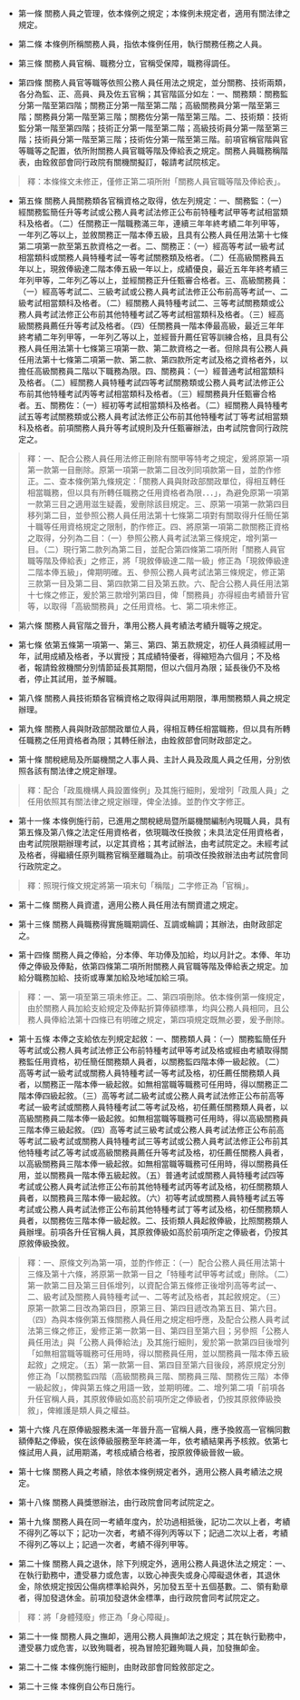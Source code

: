 * 第一條 關務人員之管理，依本條例之規定；本條例未規定者，適用有關法律之規定。

* 第二條 本條例所稱關務人員，指依本條例任用，執行關務任務之人員。

* 第三條 關務人員官稱、職務分立，官稱受保障，職務得調任。

* 第四條 關務人員官等職等依照公務人員任用法之規定，並分關務、技術兩類，各分為監、正、高員、員及佐五官稱；其官階區分如左：一、關務類：關務監分第一階至第四階；關務正分第一階至第二階；高級關務員分第一階至第三階；關務員分第一階至第三階；關務佐分第一階至第三階。二、技術類：技術監分第一階至第四階；技術正分第一階至第二階；高級技術員分第一階至第三階；技術員分第一階至第三階；技術佐分第一階至第三階。前項官稱官階與官等職等之配置，依所附關務人員官職等階及俸給表之規定。關務人員職務稱階表，由銓敘部會同行政院有關機關擬訂，報請考試院核定。

> 釋：本條條文未修正，僅修正第二項所附「關務人員官職等階及俸給表」。

* 第五條 關務人員關務類各官稱資格之取得，依左列規定：一、關務監：（一）經關務監簡任升等考試或公務人員考試法修正公布前特種考試甲等考試相當類科及格者。（二）任關務正一階職務滿三年，連續三年年終考績二年列甲等，一年列乙等以上，並敘關務正一階本俸五級，且具有公務人員任用法第十七條第二項第一款至第五款資格之一者。二、關務正：（一）經高等考試一級考試相當類科或關務人員特種考試一等考試關務類及格者。（二）任高級關務員五年以上，現敘俸級達二階本俸五級一年以上，成績優良，最近五年年終考績三年列甲等，二年列乙等以上，並經關務正升任甄審合格者。三、高級關務員：（一）經高等考試二、三級考試或公務人員考試法修正公布前高等考試一、二級考試相當類科及格者。（二）經關務人員特種考試二、三等考試關務類或公務人員考試法修正公布前其他特種考試乙等考試相當類科及格者。（三）經高級關務員薦任升等考試及格者。（四）任關務員一階本俸最高級，最近三年年終考績二年列甲等，一年列乙等以上，並經晉升薦任官等訓練合格，且具有公務人員任用法第十七條第三項第一款、第二款資格之一者。但除具有公務人員任用法第十七條第二項第一款、第二款、第四款所定考試及格之資格者外，以擔任高級關務員二階以下職務為限。四、關務員：（一）經普通考試相當類科及格者。（二）經關務人員特種考試四等考試關務類或公務人員考試法修正公布前其他特種考試丙等考試相當類科及格者。（三）經關務員升任甄審合格者。五、關務佐：（一）經初等考試相當類科及格者。（二）經關務人員特種考試五等考試關務類或公務人員考試法修正公布前其他特種考試丁等考試相當類科及格者。前項關務人員升等考試規則及升任甄審辦法，由考試院會同行政院定之。

> 釋：一、配合公務人員任用法修正刪除有關甲等特考之規定，爰將原第一項第一款第一目刪除。原第一項第一款第二目改列同項款第一目，並酌作修正。二、查本條例第九條規定：「關務人員與財政部關政單位，得相互轉任相當職務，但以具有所轉任職務之任用資格者為限．．．」，為避免原第一項第一款第三目之適用滋生疑義，爰刪除該目規定。三、原第一項第一款第四目移列第二目，並參照公務人員任用法第十七條第二項對有關取得升任簡任第十職等任用資格規定之限制，酌作修正。四、將原第一項第二款關務正資格之取得，分列為二目：（一）參照公務人員考試法第三條規定，增列第一目。（二）現行第二款列為第二目，並配合第四條第二項所附「關務人員官職等階及俸給表」之修正，將「現敘俸級達二階一級」修正為「現敘俸級達二階本俸五級」，俾期明確。五、參照公務人員考試法第三條規定，修正第三款第一目及第二目、第四款第二目及第五款。六、配合公務人員任用法第十七條之修正，爰於第三款增列第四目，俾「關務員」亦得經由考績晉升官等，以取得「高級關務員」之任用資格。七、第二項未修正。

* 第六條 關務人員官階之晉升，準用公務人員考績法考績升職等之規定。

* 第七條 依第五條第一項第一、第三、第四、第五款規定，初任人員須經試用一年，試用成績及格者，予以實授；其成績特優者，得縮短為六個月；不及格者，報請銓敘機關分別情節延長其期間，但以六個月為限；延長後仍不及格者，停止其試用，並予解職。

* 第八條 關務人員技術類各官稱資格之取得與試用期限，準用關務類人員之規定辦理。

* 第九條 關務人員與財政部關政單位人員，得相互轉任相當職務，但以具有所轉任職務之任用資格者為限；其轉任辦法，由銓敘部會同財政部定之。

* 第十條 關稅總局及所屬機關之人事人員、主計人員及政風人員之任用，分別依照各該有關法律之規定辦理。

> 釋：配合「政風機構人員設置條例」及其施行細則，爰增列「政風人員」之任用依照其有關法律之規定辦理，俾全法據。並酌作文字修正。

* 第十一條 本條例施行前，已進用之關稅總局暨所屬機關編制內現職人員，具有第五條及第八條之法定任用資格者，依現職改任換敘；未具法定任用資格者，由考試院限期辦理考試，以定其資格；其考試辦法，由考試院定之。未經考試及格者，得繼續任原列職務官稱至離職為止。前項改任換敘辦法由考試院會同行政院定之。

> 釋：照現行條文規定將第一項末句「稱階」二字修正為「官稱」。

* 第十二條 關務人員資遣，適用公務人員任用法有關資遣之規定。

* 第十三條 關務人員職務得實施職期調任、互調或輪調；其辦法，由財政部定之。

* 第十四條 關務人員之俸給，分本俸、年功俸及加給，均以月計之。本俸、年功俸之俸級及俸點，依第四條第二項所附關務人員官職等階及俸給表之規定。加給分職務加給、技術或專業加給及地域加給三項。

> 釋：一、第一項至第三項未修正。二、第四項刪除。依本條例第一條規定，由於關務人員加給支給規定及俸點折算俸額標準，均與公務人員相同，且公務人員俸給法第十四條已有明確之規定，第四項規定既無必要，爰予刪除。

* 第十五條 本俸之支給依左列規定起敘：一、關務類人員：（一）關務監簡任升等考試或公務人員考試法修正公布前特種考試甲等考試及格或經由考績取得關務監任用資格，初任簡任關務類人員者，以關務監四階本俸一級起敘。（二）高等考試一級考試或關務人員特種考試一等考試及格，初任薦任關務類人員者，以關務正一階本俸一級起敘。如無相當職等職務可任用時，得以關務正二階本俸四級起敘。（三）高等考試二級考試或公務人員考試法修正公布前高等考試一級考試或關務人員特種考試二等考試及格，初任薦任關務類人員者，以高級關務員二階本俸一級起敘。如無相當職等職務可任用時，得以高級關務員三階本俸三級起敘。（四）高等考試三級考試或公務人員考試法修正公布前高等考試二級考試或關務人員特種考試三等考試或公務人員考試法修正公布前其他特種考試乙等考試或高級關務員薦任升等考試及格，初任薦任關務人員者，以高級關務員三階本俸一級起敘。如無相當職等職務可任用時，得以關務員任用，並以關務員一階本俸五級起敘。（五）普通考試或關務人員特種考試四等考試或公務人員考試法修正公布前其他特種考試丙等考試及格，初任關務類人員者，以關務員三階本俸一級起敘。（六）初等考試或關務人員特種考試五等考試或公務人員考試法修正公布前其他特種考試丁等考試及格，初任關務類人員者，以關務佐三階本俸一級起敘。二、技術類人員起敘俸級，比照關務類人員辦埋。前項各升任官稱人員，其原敘俸級如高於前項所定之俸級者，仍按其原敘俸級換敘。

> 釋：一、原條文列為第一項，並酌作修正：（一）配合公務人員任用法第十三條及第十六條，將原第一款第一目之「特種考試甲等考試或」刪除。（二）第一款第二目及第三目係增列，以資配合第五條修正後增列高等考試一、二、級考試及關務人員特種考試一、二等考試及格者，其起敘規定。（三）原第一款第二目改為第四目，原第三目、第四目遞改為第五目、第六目。（四）為與本條例第五條關務人員任用之規定相呼應，及配合公務人員考試法第三條之修正，爰修正第一款第一目、第四目至第六目；另參照「公務人員任用法」與「公務人員俸給法」及其施行細則，爰於第一款第四目後增列「如無相當職等職務可任用時，得以關務員任用，並以關務員一階本俸五級起敘」之規定。（五）第一款第一目、第四目至第六目後段，將原規定分別修正為「以關務監四階（高級關務員三階、關務員三階、關務佐三階）本俸一級起敘」，俾與第五條之用語一致，並期明確。二、增列第二項「前項各升任官稱人員，其原敘俸級如高於前項所定之俸級者，仍按其原敘俸級換敘」，俾維護是類人員之權益。

* 第十六條 凡在原俸級服務未滿一年晉升高一官稱人員，應予換敘高一官稱同數額俸點之俸級，俟在該俸級服務至年終滿一年，依考績結果再予核敘。依第七條試用人員，試用期滿，考核成績合格者，按原敘俸級晉敘一級。

* 第十七條 關務人員之考績，除依本條例規定者外，適用公務人員考績法之規定。

* 第十八條 關務人員獎懲辦法，由行政院會同考試院定之。

* 第十九條 關務人員在同一考績年度內，於功過相抵後，記功二次以上者，考績不得列乙等以下；記功一次者，考績不得列丙等以下；記過二次以上者，考績不得列乙等以上；記過一次者，考績不得列甲等。

* 第二十條 關務人員之退休，除下列規定外，適用公務人員退休法之規定：一、在執行勤務中，遭受暴力或危害，以致心神喪失或身心障礙退休者，其退休金，除依規定按因公傷病標準給與外，另加發五至十五個基數。二、領有勳章者，得加發退休金。前項加發退休金標準，由行政院會同考試院定之。

> 釋：將「身體殘廢」修正為「身心障礙」。

* 第二十一條 關務人員之撫卹，適用公務人員撫卹法之規定；其在執行勤務中，遭受暴力或危害，以致殉職者，視為冒險犯難殉職人員，加發撫卹金。

* 第二十二條 本條例施行細則，由財政部會同銓敘部定之。

* 第二十三條 本條例自公布日施行。

